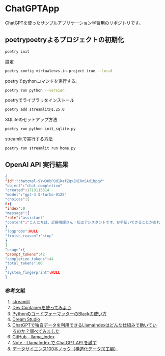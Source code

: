 # ChatGPTApp
ChatGPTを使ったサンプルアプリケーション学習用のリポジトリです。

## poetrypoetryよるプロジェクトの初期化

```bash
poetry init
```

設定

```bash
poetry config virtualenvs.in-project true --local
```

poetryでpythonコマンドを実行する。

```bash
poetry run python --version
```

poetryでライブラリをインストール

```bash
poetry add streamlit@1.25.0
```

SQLiteのセットアップ方法

```bash
poetry run python init_sqlite.py
```

streamlitで実行する方法

```bash
poetry run streamlit run home.py
```

## OpenAI API 実行結果

```json
{
"id":"chatcmpl-9Yw30bPDd1kafZqxZNIRnSAd1bpqV"
"object":"chat.completion"
"created":1718113314
"model":"gpt-3.5-turbo-0125"
"choices":[
0:{
"index":0
"message":{
"role":"assistant"
"content":"こんにちは、近藤晴輝さん！私はアシスタントです。お手伝いできることがあればお知らせくださいね。"
}
"logprobs":NULL
"finish_reason":"stop"
}
]
"usage":{
"prompt_tokens":42
"completion_tokens":44
"total_tokens":86
}
"system_fingerprint":NULL
}
```

### 参考文献
1. [streamlit](https://streamlit.io/)
2. [Dev Containerを使ってみよう](https://zenn.dev/bells17/articles/devcontainer-2024)
3. [PythonのコードフォーマッターのBlackの使い方](https://book.st-hakky.com/hakky/application-python-black/)
4. [Dream Studio](https://beta.dreamstudio.ai/generate)
5. [ChatGPTで独自データを利用できるLlamaIndexはどんな仕組みで動いているのか？調べてみました](https://dev.classmethod.jp/articles/llamaindex-overview/)
6. [GitHub - llama_index](https://github.com/run-llama/llama_index)
7. [Note - LlamaIndex で ChatGPT API を試す](https://note.com/npaka/n/ncbb858cf11c3)
8. [データサイエンス100本ノック（構造化データ加工編）](https://github.com/The-Japan-DataScientist-Society/100knocks-preprocess)